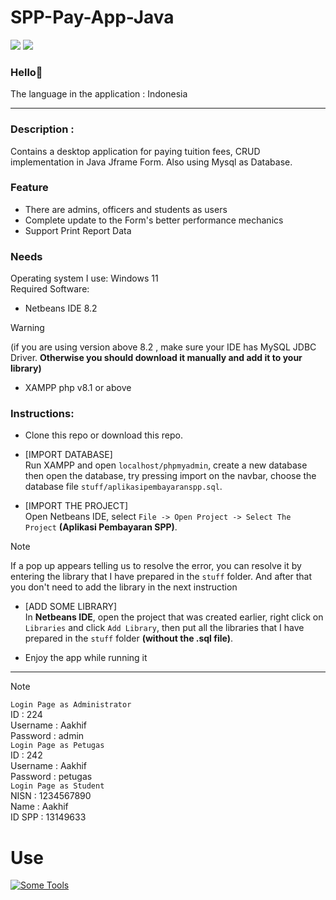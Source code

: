 # SPP-Pay-App-Java

![](https://img.shields.io/badge/Type-Desktop%20App%2FAplikasi%20Desktop-purple) ![](https://img.shields.io/badge/-Assignment-red)

### Hello👋

The language in the application : Indonesia

---

### Description :
Contains a desktop application for paying tuition fees, CRUD implementation in Java Jframe Form. Also using Mysql as Database.

### Feature
- There are admins, officers and students as users
- Complete update to the Form's better performance mechanics
- Support Print Report Data

### Needs
Operating system I use: Windows 11\
Required Software:
- Netbeans IDE 8.2 
> [!WARNING]
> (if you are using version above 8.2 , make sure your IDE has MySQL JDBC Driver. **Otherwise you should download it manually and add it to your library)**
- XAMPP php v8.1 or above

### Instructions:
- Clone this repo or download this repo.

- [IMPORT DATABASE]\
Run XAMPP and open `localhost/phpmyadmin`, create a new database then open the database, try pressing import on the navbar, choose the database file `stuff/aplikasipembayaranspp.sql`.

- [IMPORT THE PROJECT]\
Open Netbeans IDE, select `File -> Open Project -> Select The Project` **(Aplikasi Pembayaran SPP)**. 
> [!NOTE]
If a pop up appears telling us to resolve the error, you can resolve it by entering the library that I have prepared in the `stuff` folder. And after that you don't need to add the library in the next instruction

- [ADD SOME LIBRARY]\
In **Netbeans IDE**, open the project that was created earlier, right click on `Libraries` and click `Add Library`, then put all the libraries that I have prepared in the `stuff` folder **(without the .sql file)**.

- Enjoy the app while running it

---


> [!NOTE]
`Login Page as Administrator`\
ID       : 224\
Username : Aakhif\
Password : admin\
`Login Page as Petugas`\
ID       : 242\
Username : Aakhif\
Password : petugas\
`Login Page as Student`\
NISN     : 1234567890\
Name     : Aakhif\
ID SPP   : 13149633

# Use
[![Some Tools](https://skillicons.dev/icons?i=java,mysql)](https://github.com/tandpfun/skill-icons)
